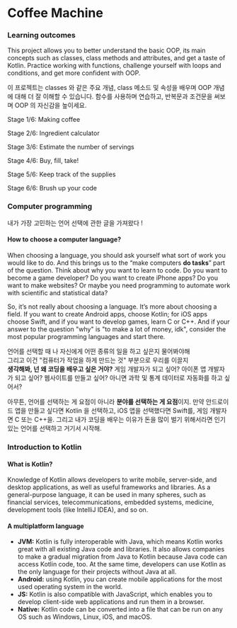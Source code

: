 # Coffee Machine

### Learning outcomes

This project allows you to better understand the basic OOP, its main concepts such as classes, class methods and attributes, and get a taste of Kotlin. Practice working with functions, challenge yourself with loops and conditions, and get more confident with OOP.

이 프로젝트는 classes 와 같은 주요 개념,  class 메소드 및 속성을 배우며 OOP 개념에 대해 더 잘 이해할 수 있습니다. 함수를 사용하며 연습하고, 반복문과 조건문을 써보며 OOP 의 자신감을 높이세요.



Stage 1/6: Making coffee

Stage 2/6: Ingredient calculator

Stage 3/6: Estimate the number of servings

Stage 4/6: Buy, fill, take!

Stage 5/6: Keep track of the supplies

Stage 6/6: Brush up your code



### Computer programming

내가 가장 고민하는 언어 선택에 관한 글을 가져왔다 !

#### How to choose a computer language?

When choosing a language, you should ask yourself what sort of work you would like to do. And this brings us to the “make computers **do tasks**” part of the question. Think about why you want to learn to code. Do you want to become a game developer? Do you want to create iPhone apps? Do you want to make websites? Or maybe you need programming to automate work with scientific and statistical data?

So, it’s not really about choosing a language. It’s more about choosing a field. If you want to create Android apps, choose Kotlin; for iOS apps choose Swift, and if you want to develop games, learn C or C++. And if your answer to the question "why" is "to make a lot of money, idk", consider the most popular programming languages and start there.



언어를 선택할 때 나 자신에게 어떤 종류의 일을 하고 싶은지 물어봐야해\
그리고 이건 "컴퓨터가 작업을 하게 만드는 것" 부분으로 우리를 이끌지\
**생각해봐, 넌 왜 코딩을 배우고 싶은 거야?** 게임 개발자가 되고 싶어? 아이폰 앱 개발자가 되고 싶어? 웹사이트를 만들고 싶어? 아니면 과학 및 통계 데이터로 자동화를 하고 싶어서?

아무튼, 언어를 선택하는 게 요점이 아니라 **분야를 선택하는 게 요점**이지. 만약 안드로이드 앱을 만들고 싶다면 Kotlin 을 선택하고, iOS 앱을 선택했다면 Swift를, 게임 개발자면 C 또는 C++을. 그리고 내가 코딩을 배우는 이유가 돈을 많이 벌기 위해서라면 인기 있는 언어를 선택하고 거기서 시작해.



### Introduction to Kotlin

#### What is Kotlin?

Knowledge of Kotlin allows developers to write mobile, server-side, and desktop applications, as well as useful frameworks and libraries. As a general-purpose language, it can be used in many spheres, such as financial services, telecommunications, embedded systems, medicine, development tools (like IntelliJ IDEA), and so on.

#### A multiplatform language

* **JVM:** Kotlin is fully interoperable with Java, which means Kotlin works great with all existing Java code and libraries. It also allows companies to make a gradual migration from Java to Kotlin because Java code can access Kotlin code, too. At the same time, developers can use Kotlin as the only language for their projects without Java at all.
* **Android:** using Kotlin, you can create mobile applications for the most used operating system in the world.
* **JS:** Kotlin is also compatible with JavaScript, which enables you to develop client-side web applications and run them in a browser.
* **Native:** Kotlin code can be converted into a file that can be run on any OS such as Windows, Linux, iOS, and macOS.

